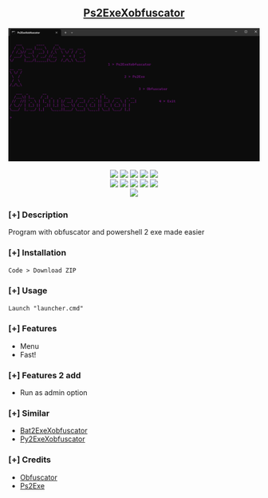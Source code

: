 <h2 align="center"><u>Ps2ExeXobfuscator</u></h2>

![preview](https://github.com/DARKNOSY/Ps2ExeXobfuscator/blob/main/menu.png?raw=true)

<p align="center">
    <img src="https://img.shields.io/github/stars/DARKNOSY/Ps2ExeXobfuscator?style=for-the-badge&color=orange">
    <img src="https://img.shields.io/github/forks/DARKNOSY/Ps2ExeXobfuscator?style=for-the-badge&color=purple">
    <img src="https://img.shields.io/github/license/DARKNOSY/Ps2ExeXobfuscator?style=for-the-badge&color=blue">
    <img src="https://img.shields.io/github/issues/DARKNOSY/Ps2ExeXobfuscator?style=for-the-badge&color=red">
    <img src="https://img.shields.io/github/contributors/DARKNOSY/Ps2ExeXobfuscator?style=for-the-badge&color=cyan">
<br>
    <img src="https://img.shields.io/badge/Author-DARKNOSY-magenta?style=flat-square">
    <img src="https://img.shields.io/badge/Open%20Source-Yes-orange?style=flat-square">
    <img src="https://img.shields.io/badge/Maintained-Yes-cyan?style=flat-square">
    <img src="https://img.shields.io/badge/Made%20In-France-green?style=flat-square">
    <img src="https://img.shields.io/badge/Written%20In-Batch-blue?style=flat-square">
<br>
    <img src="https://github-readme-stats.vercel.app/api/pin/?username=DARKNOSY&repo=Ps2ExeXobfuscator&theme=synthwave">
</p>

### [+] Description
Program with obfuscator and powershell 2 exe made easier

### [+] Installation
`Code > Download ZIP`

### [+] Usage
`Launch "launcher.cmd"`

### [+] Features
 - Menu
 - Fast!
 
### [+] Features 2 add
 - Run as admin option

### [+] Similar
 - <a href="https://github.com/DARKNOSY/Bat2ExeXobfuscator">Bat2ExeXobfuscator</a>
 - <a href="https://github.com/DARKNOSY/Py2ExeXobfuscator">Py2ExeXobfuscator</a>

### [+] Credits 
 - <a href="https://github.com/DARKNOSY/Rush-Powershell-Obfuscator">Obfuscator</a>
 - <a href="[https://github.com/pyinstaller/pyinstaller](https://github.com/MScholtes/PS2EXE)https://github.com/MScholtes/PS2EXE">Ps2Exe

